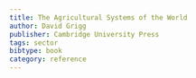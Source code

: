 ```yaml
---
title: The Agricultural Systems of the World
author: David Grigg
publisher: Cambridge University Press
tags: sector
bibtype: book
category: reference
---
```

